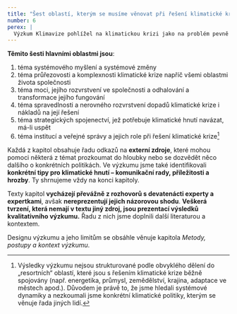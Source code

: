 ```yaml
---
title: "Šest oblastí, kterým se musíme věnovat při řešení klimatické krize"
number: 6
perex: |
  Výzkum Klimavize pohlížel na klimatickou krizi jako na problém pevně zakotvený v systému fungování lidské společnosti. Snažil se rozklíčovat zásadní témata a dynamiky, které se v tomto systému dějí a souvisejí se změnami klimatu v kontextu České republiky. Následující část publikace prezentuje jeho výsledky, a to **v šesti klíčových oblastech systémových dynamik, kterým je nutné se věnovat**, pokud chceme klimatickou krizi vyřešit.
---
```


**Těmito šesti hlavními oblastmi jsou**:

1. téma systémového myšlení a systémové změny
1. téma průřezovosti a komplexnosti klimatické krize napříč všemi oblastmi života společnosti
1. téma moci, jejího rozvrstvení ve společnosti a odhalování a transformace jejího fungování
1. téma spravedlnosti a nerovného rozvrstvení dopadů klimatické krize i nákladů na její řešení
1. téma strategických spojenectví, jež potřebuje klimatické hnutí navázat, má-li uspět
1. téma institucí a veřejné správy a jejich role při řešení klimatické krize[^096]

Každá z kapitol obsahuje řadu odkazů na **externí zdroje**, které mohou pomoci některá z témat prozkoumat do hloubky nebo se dozvědět něco dalšího o konkrétních politikách. Ve výzkumu jsme také identifikovali **konkrétní tipy pro klimatické hnutí – komunikační rady, příležitosti a hrozby**. Ty shrnujeme vždy na konci kapitoly.

Texty kapitol **vycházejí převážně z rozhovorů s devatenácti experty a expertkami**, avšak **nereprezentují jejich názorovou shodu**. **Veškerá tvrzení, která nemají v textu jiný zdroj, jsou prezentací výsledků kvalitativního výzkumu.** Řadu z nich jsme doplnili další literaturou a kontextem.

<aside>

Designu výzkumu a jeho limitům se obsáhle věnuje kapitola *Metody, postupy a kontext výzkumu*.

</aside>

[^096]: Výsledky výzkumu nejsou strukturované podle obvyklého dělení do „resortních“ oblastí, které jsou s řešením klimatické krize běžně spojovány (např. energetika, průmysl, zemědělství, krajina, adaptace ve městech apod.). Důvodem je právě to, že jsme hledali systémové dynamiky a nezkoumali jsme konkrétní klimatické politiky, kterým se věnuje řada jiných lidí.
